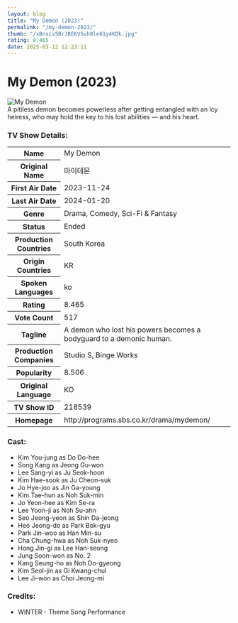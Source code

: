 ```yaml
---
layout: blog
title: "My Demon (2023)"
permalink: "/my-demon-2023/"
thumb: "/xBnscv5BrJREKVSvh0le61y4KDk.jpg"
rating: 8.465
date: 2025-03-12 12:23:11
---
```

<h1 class="title">My Demon (2023)</h1><div class="poster"><img src="{{ site.imglink }}/xBnscv5BrJREKVSvh0le61y4KDk.jpg" class="img-fluid my-3" alt="My Demon"/></div><div class="plot">A pitiless demon becomes powerless after getting entangled with an icy heiress, who may hold the key to his lost abilities — and his heart.</div><h3>TV Show Details:</h3><table class="table table-bordered details"><tr><th>Name</th><td>My Demon</td></tr><tr><th>Original Name</th><td>마이데몬</td></tr><tr><th>First Air Date</th><td>2023-11-24</td></tr><tr><th>Last Air Date</th><td>2024-01-20</td></tr><tr><th>Genre</th><td>Drama, Comedy, Sci-Fi & Fantasy</td></tr><tr><th>Status</th><td>Ended</td></tr><tr><th>Production Countries</th><td>South Korea</td></tr><tr><th>Origin Countries</th><td>KR</td></tr><tr><th>Spoken Languages</th><td>ko</td></tr><tr><th>Rating</th><td>8.465</td></tr><tr><th>Vote Count</th><td>517</td></tr><tr><th>Tagline</th><td>A demon who lost his powers becomes a bodyguard to a demonic human.</td></tr><tr><th>Production Companies</th><td>Studio S, Binge Works</td></tr><tr><th>Popularity</th><td>8.506</td></tr><tr><th>Original Language</th><td>KO</td></tr><tr><th>TV Show ID</th><td>218539</td></tr><tr><th>Homepage</th><td>http://programs.sbs.co.kr/drama/mydemon/</td></tr></table><h3>Cast:</h3><ul class="list-group cast"><li>Kim You-jung as Do Do-hee</li><li>Song Kang as Jeong Gu-won</li><li>Lee Sang-yi as Ju Seok-hoon</li><li>Kim Hae-sook as Ju Cheon-suk</li><li>Jo Hye-joo as Jin Ga-young</li><li>Kim Tae-hun as Noh Suk-min</li><li>Jo Yeon-hee as Kim Se-ra</li><li>Lee Yoon-ji as Noh Su-ahn</li><li>Seo Jeong-yeon as Shin Da-jeong</li><li>Heo Jeong-do as Park Bok-gyu</li><li>Park Jin-woo as Han Min-su</li><li>Cha Chung-hwa as Noh Suk-nyeo</li><li>Hong Jin-gi as Lee Han-seong</li><li>Jung Soon-won as No. 2</li><li>Kang Seung-ho as Noh Do-gyeong</li><li>Kim Seol-jin as Gi Kwang-chul</li><li>Lee Ji-won as Choi Jeong-mi</li></ul><h3>Credits:</h3><ul class="list-group crew"><li>WINTER - Theme Song Performance</li></ul>